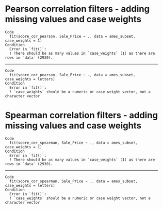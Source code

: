 # Pearson correlation filters - adding missing values and case weights

    Code
      fit(score_cor_pearson, Sale_Price ~ ., data = ames_subset, case_weights = 1)
    Condition
      Error in `fit()`:
      ! There should be as many values in `case_weights` (1) as there are rows in `data` (2930).

---

    Code
      fit(score_cor_pearson, Sale_Price ~ ., data = ames_subset, case_weights = letters)
    Condition
      Error in `fit()`:
      ! `case_weights` should be a numeric or case weight vector, not a character vector

# Spearman correlation filters - adding missing values and case weights

    Code
      fit(score_cor_spearman, Sale_Price ~ ., data = ames_subset, case_weights = 1)
    Condition
      Error in `fit()`:
      ! There should be as many values in `case_weights` (1) as there are rows in `data` (2930).

---

    Code
      fit(score_cor_spearman, Sale_Price ~ ., data = ames_subset, case_weights = letters)
    Condition
      Error in `fit()`:
      ! `case_weights` should be a numeric or case weight vector, not a character vector

